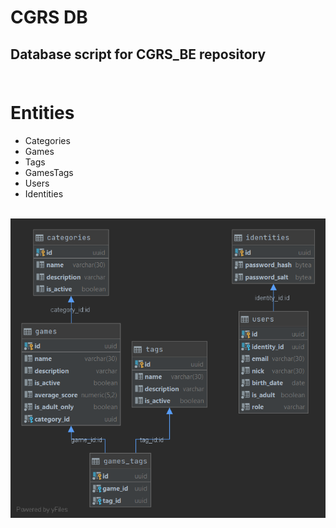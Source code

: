 # CGRS DB
## Database script for CGRS_BE repository<br/><br/>

# Entities
* Categories
* Games
* Tags
* GamesTags
* Users
* Identities

<br/>![DB Diagram](db_diagram.png)